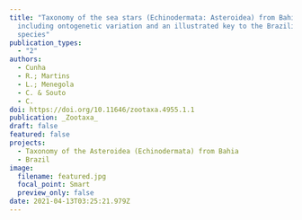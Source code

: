 ```yaml
---
title: "Taxonomy of the sea stars (Echinodermata: Asteroidea) from Bahia State,
  including ontogenetic variation and an illustrated key to the Brazilian
  species"
publication_types:
  - "2"
authors:
  - Cunha
  - R.; Martins
  - L.; Menegola
  - C. & Souto
  - C.
doi: https://doi.org/10.11646/zootaxa.4955.1.1
publication: _Zootaxa_
draft: false
featured: false
projects:
  - Taxonomy of the Asteroidea (Echinodermata) from Bahia
  - Brazil
image:
  filename: featured.jpg
  focal_point: Smart
  preview_only: false
date: 2021-04-13T03:25:21.979Z
---
```

